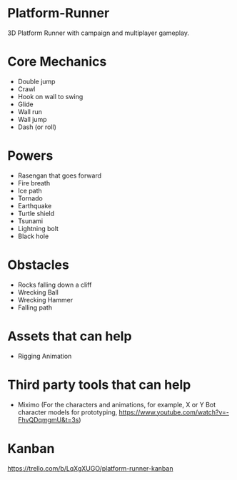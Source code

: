 # Platform-Runner
3D Platform Runner with campaign and multiplayer gameplay.

# Core Mechanics
- Double jump
- Crawl
- Hook on wall to swing
- Glide
- Wall run
- Wall jump
- Dash (or roll)

# Powers
- Rasengan that goes forward
- Fire breath
- Ice path
- Tornado
- Earthquake
- Turtle shield
- Tsunami
- Lightning bolt
- Black hole

# Obstacles
- Rocks falling down a cliff
- Wrecking Ball
- Wrecking Hammer
- Falling path

# Assets that can help
- Rigging Animation

# Third party tools that can help
- Miximo (For the characters and animations, for example, X or Y Bot character models for prototyping, https://www.youtube.com/watch?v=-FhvQDqmgmU&t=3s)

# Kanban
https://trello.com/b/LqXgXUGO/platform-runner-kanban
